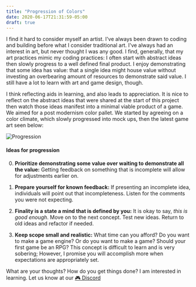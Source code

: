 ```yaml
---
title: "Progression of Colors"
date: 2020-06-17T21:31:59-05:00
draft: true
---
```


I find it hard to consider myself an artist. I've always been drawn to coding and building before what I consider traditional art. I've always had an interest in art, but never thought I was any good. I find, generally, that my art practices mimic my coding practices: I often start with abstract ideas then slowly progress to a well defined final product. I enjoy demonstrating that some idea has value: that a single idea might house value without investing an overbearing amount of resources to demonstrate said value. I still have a lot to learn with art and game design, though. 

I think reflecting aids in learning, and also leads to appreciation. It is nice to reflect on the abstract ideas that were shared at the start of this project then watch those ideas manifest into a minimal viable product of a game. We aimed for a post modernism color pallet. We started by agreeing on a color climate, which slowly progressed into mock ups, then the latest game art seen below:

![Progression](/progressions/progresssion_colors.gif)

#### Ideas for progression

0. **Prioritize demonstrating some value over waiting to demonstrate all the value:** Getting feedback on something that is incomplete will allow for adjustments earlier on.

0. **Prepare yourself for known feedback:** If presenting an incomplete idea, individuals will point out that incompleteness. Listen for the comments you were not expecting.

0. **Finality is a state a mind that is defined by you:** It is okay to say, _this is good enough_. Move on to the next concept. Test new ideas. Return to old ideas and refactor if needed.

0. **Keep scope small and realistic:** What time can you afford? Do you want to make a game engine? Or do you want to make a game? Should your first game be an RPG? This concept is difficult to learn and is very sobering; However, I promise you will accomplish more when expectations are appropriately set.

What are your thoughts? How do you get things done? I am interested in learning. Let us know at our [🎮 Discord](https://discord.gg/5RmvYfN)